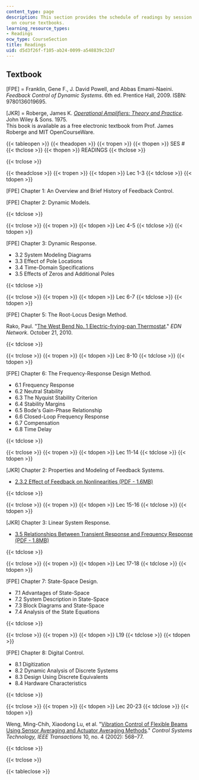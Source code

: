 ```yaml
---
content_type: page
description: This section provides the schedule of readings by session and information
  on course textbooks.
learning_resource_types:
- Readings
ocw_type: CourseSection
title: Readings
uid: d5d3f26f-f105-ab24-0099-a548839c32d7
---
```


Textbook
--------

\[FPE\] = Franklin, Gene F., J. David Powell, and Abbas Emami-Naeini. _Feedback Control of Dynamic Systems_. 6th ed. Prentice Hall, 2009. ISBN: 9780136019695.

\[JKR\] = Roberge, James K. [_Operational Amplifiers: Theory and Practice_](/courses/res-6-010-electronic-feedback-systems-spring-2013/pages/textbook). John Wiley & Sons. 1975.  
This book is available as a free electronic textbook from Prof. James Roberge and MIT OpenCourseWare.

{{< tableopen >}}
{{< theadopen >}}
{{< tropen >}}
{{< thopen >}}
SES #
{{< thclose >}}
{{< thopen >}}
READINGS
{{< thclose >}}

{{< trclose >}}

{{< theadclose >}}
{{< tropen >}}
{{< tdopen >}}
Lec 1-3
{{< tdclose >}}
{{< tdopen >}}


\[FPE\] Chapter 1: An Overview and Brief History of Feedback Control.

\[FPE\] Chapter 2: Dynamic Models.


{{< tdclose >}}

{{< trclose >}}
{{< tropen >}}
{{< tdopen >}}
Lec 4-5
{{< tdclose >}}
{{< tdopen >}}


\[FPE\] Chapter 3: Dynamic Response.

*   3.2 System Modeling Diagrams
*   3.3 Effect of Pole Locations
*   3.4 Time-Domain Specifications
*   3.5 Effects of Zeros and Additional Poles


{{< tdclose >}}

{{< trclose >}}
{{< tropen >}}
{{< tdopen >}}
Lec 6-7
{{< tdclose >}}
{{< tdopen >}}


\[FPE\] Chapter 5: The Root-Locus Design Method.

Rako, Paul. "[The West Bend No. 1 Electric-frying-pan Thermostat](http://www.edn.com/design/analog/4363755/The-West-Bend-No-1-electric-frying-pan-thermostat)." _EDN Network_. October 21, 2010. 


{{< tdclose >}}

{{< trclose >}}
{{< tropen >}}
{{< tdopen >}}
Lec 8-10
{{< tdclose >}}
{{< tdopen >}}


\[FPE\] Chapter 6: The Frequency-Response Design Method.

*   6.1 Frequency Response
*   6.2 Neutral Stability
*   6.3 The Nyquist Stability Criterion
*   6.4 Stability Margins
*   6.5 Bode's Gain-Phase Relationship
*   6.6 Closed-Loop Frequency Response
*   6.7 Compensation
*   6.8 Time Delay


{{< tdclose >}}

{{< trclose >}}
{{< tropen >}}
{{< tdopen >}}
Lec 11-14
{{< tdclose >}}
{{< tdopen >}}


\[JKR\] Chapter 2: Properties and Modeling of Feedback Systems.

*   [2.3.2 Effect of Feedback on Nonlinearities (PDF - 1.6MB)](/courses/res-6-010-electronic-feedback-systems-spring-2013/resources/mitres_6-010s13_chap02) 


{{< tdclose >}}

{{< trclose >}}
{{< tropen >}}
{{< tdopen >}}
Lec 15-16
{{< tdclose >}}
{{< tdopen >}}


\[JKR\] Chapter 3: Linear System Response.

*   [3.5 Relationships Between Transient Response and Frequency Response (PDF - 1.8MB)](/courses/res-6-010-electronic-feedback-systems-spring-2013/resources/mitres_6-010s13_chap03) 


{{< tdclose >}}

{{< trclose >}}
{{< tropen >}}
{{< tdopen >}}
Lec 17-18
{{< tdclose >}}
{{< tdopen >}}


\[FPE\] Chapter 7: State-Space Design.

*   7.1 Advantages of State-Space
*   7.2 System Description in State-Space
*   7.3 Block Diagrams and State-Space
*   7.4 Analysis of the State Equations


{{< tdclose >}}

{{< trclose >}}
{{< tropen >}}
{{< tdopen >}}
L19
{{< tdclose >}}
{{< tdopen >}}


\[FPE\] Chapter 8: Digital Control.

*   8.1 Digitization
*   8.2 Dynamic Analysis of Discrete Systems
*   8.3 Design Using Discrete Equivalents
*   8.4 Hardware Characteristics


{{< tdclose >}}

{{< trclose >}}
{{< tropen >}}
{{< tdopen >}}
Lec 20-23
{{< tdclose >}}
{{< tdopen >}}


Weng, Ming-Chih, Xiaodong Lu, et al. "[Vibration Control of Flexible Beams Using Sensor Averaging and Actuator Averaging Methods](http://dx.doi.org/10.1109/TCST.2002.1014676)." _Control Systems Technology, IEEE Transactions_ 10, no. 4 (2002): 568–77. 


{{< tdclose >}}

{{< trclose >}}

{{< tableclose >}}